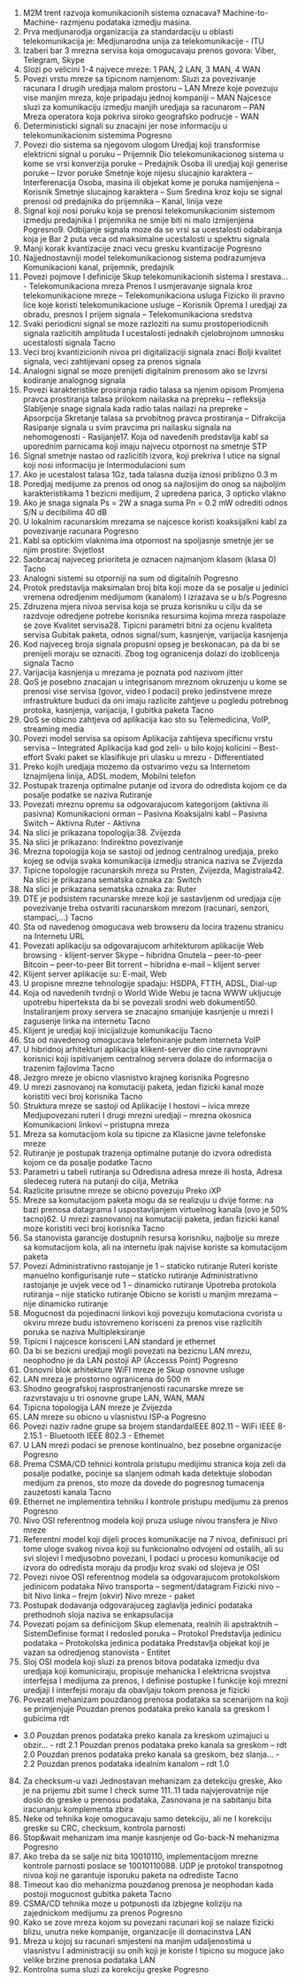 1. M2M trent razvoja komunikacionih sistema oznacava?
Machine-to-Machine- razmjenu podataka izmedju masina.
2. Prva medjunarodja organizacija za standardaciju u oblasti
telekomunikacija je:
Medjunarodna unija za telekomunikacije - ITU
3. Izaberi bar 3 mrezna servisa koja omogucavaju prenos govora:
Viber, Telegram, Skype
4. Slozi po velicini 1-4 najvece mreze:
1 PAN, 2 LAN, 3 MAN, 4 WAN
5. Povezi vrstu mreze sa tipicnom namjenom:
Sluzi za povezivanje racunara I drugih uredjaja malom prostoru –
LAN
Mreze koje povezuju vise manjim mreza, koje pripadaju jednoj
kompaniji – MAN
Najcesce sluzi za komunikaciju izmedju manjih uredjaja sa
racunarom – PAN
Mreza operatora koja pokriva siroko geografsko podrucje - WAN
6. Deterministicki signali su znacajni jer nose informaciju u
telekomunikacionim sistemima
Pogresno
7. Povezi dio sistema sa njegovom ulogom
Uredjaj koji transformise elektricni signal u poruku – Prijemnik
Dio telekomunikacionog sistema u kome se vrsi konverzija poruke
– Predajnik
Osoba ili uredjaj koji generise poruke – Izvor poruke
Smetnje koje nijesu slucajnio karaktera – Interferenacija
Osoba, masina ili objekat kome je poruka namijenjena – Korisnik
Smetnje slucajnog karaktera – Sum
Sredina kroz koju se signal prenosi od predajnika do prijemnika –
Kanal, linija veze
8. Signal koji nosi poruku koja se prenosi telekomunikacionim
sistemom izmedju predajnika I prijemnika ne smije biti ni malo
izmijenjena
Pogresno9. Odbijanje signala moze da se vrsi sa ucestalosti odabiranja koja
je
Bar 2 puta veca od maksimalne ucestalosti u spektru signala
10. Manji korak kvantizacije znaci vecu gresku kvantizacije
Pogresno
11. Najjednostavniji model telekomunikacionog sistema
podrazumjeva
Komunikacioni kanal, prijemnik, predajnik
12. Povezi pojmove I definicije
Skup telekomunikacionih sistema I srestava… -
Telekomunikaciona mreza
Prenos I usmjeravanje signala kroz telekomunikacione mreze –
Telekomunikaciona usluga
Fizicko ili pravno lice koje koristi telekomunikacione usluge –
Korisnik
Oprema I uredjaji za obradu, presnos I prijem signala –
Telekomunikaciona sredstva
13. Svaki periodicni signal se moze razloziti na sumu
prostoperiodicnih signala razlicitih amplituda I ucestalosti
jednakih cjelobrojnom umnosku ucestalosti signala
Tacno
14. Veci broj kvantizicionih nivoa pri digitalizaciji signala znaci
Bolji kvalitet signala, veci zahtijevani opseg za prenos signala
15. Analogni signal se moze prenijeti digitalnim prenosom ako se
Izvrsi kodiranje analognog signala
16. Povezi karakteristike prosiranja radio talasa sa njenim opisom
Promjena pravca prostiranja talasa prilokom nailaska na prepreku
– refleksija
Slabljenje snage signala kada radio talas nailazi na prepreke –
Apsorpcija
Skretanje talasa sa prvobitnog pravca prostiranja – Difrakcija
Rasipanje signala u svim pravcima pri nailasku signala na
nehomogenosti - Rasijanje17. Koja od navedenih predstavlja kabl sa uporednim parnicama
koji imaju najvecu otpornost na smetnje
STP
18. Signal smetnje nastao od razlicitih izvora, koji prekriva I utice
na signal koji nosi informaciju je
Intermodulacioni sum
19. Ako je ucestalost talasa 1Gz, tada talasna duzija iznosi
priblizno
0.3 m
20. Poredjaj medijume za prenos od onog sa najlosijim do onog sa
najboljim karakteristikama
1 bezicni medijum, 2 upredena parica, 3 opticko vlakno
21. Ako je snaga signala Ps = 2W a snaga suma Pn = 0.2 mW
odrediti odnos S/N u decibilima
40 dB
22. U lokalnim racunarskim mrezama se najcesce koristi
koaksijalkni kabl za povezivanje racunara
Pogresno
23. Kabl sa optickim vlaknima ima otpornost na spoljasnje
smetnje jer se njim prostire:
Svjetlost
24. Saobracaj najveceg prioriteta je oznacen najmanjom klasom
(klasa 0)
Tacno
25. Analogni sistemi su otporniji na sum od digitalnih
Pogresno
26. Protok predstavlja maksimalan broj bita koji moze da se
posalje u jedinici vremena odredjenim medijumom (kanalom) I
izrazava se u b/s
Pogresno
27. Zdruzena mjera nivoa servisa koja se pruza korisniku u cilju
da se razdvoje odredjene potrebe korisnika resursima kojima
mreza raspolaze se zove
Kvalitet servisa28. Tipicni parametri bitni za ocjenu kvaliteta servisa
Gubitak paketa, odnos signal/sum, kasnjenje, varijacija kasnjenja
29. Kod najveceg broja signala propusni opseg je beskonacan, pa
da bi se prenijeli moraju se oznaciti. Zbog tog ogranicenja dolazi
do izoblicenja signala
Tacno
30. Varijacija kasnjenja u mrezama je poznata pod nazivom
jitter
31. QoS je posebno znacajan u integrisanom mreznom okruzenju
u kome se prenosi vise servisa (govor, video I podaci) preko
jedinstvene mreze infrastrukture buduci da oni imaju razlicite
zahtjeve u pogledu potrebnog protoka, kasnjenja, varijacija, I
gubitka paketa
Tacno
32. QoS se obicno zahtjeva od aplikacija kao sto su
Telemedicina, VoIP, streaming media
33. Povezi model servisa sa opisom
Aplikacija zahtijeva specificnu vrstu servisa – Integrated
Aplikacija kad god zeli- u bilo kojoj kolicini – Best-effort
Svaki paket se klasifikuje pri ulasku u mrezu - Differentiated
34. Preko kojih uredjaja mozemo da ostvarimo vezu sa Internetom
Iznajmljena linija, ADSL modem, Mobilni telefon
35. Postupak trazenja optimalne putanje od izvora do odredista
kojom ce da posalje podatke se naziva
Rutiranje
36. Povezati mreznu opremu sa odgovarajucom kategorijom
(aktivna ili pasivna)
Komunikacioni orman – Pasivna
Koaksijalni kabl – Pasivna
Switch – Aktivna
Ruter - Aktivna
37. Na slici je prikazana topologija:38.
Zvijezda
39. Na slici je prikazano:
Indirektno povezivanje
40. Mrezna topologija koja se sastoji od jednog centralnog
uredjaja, preko kojeg se odvija svaka komunikacija izmedju
stranica naziva se
Zvijezda
41. Tipicne topologije racunarskih mreza su
Prsten, Zvijezda, Magistrala42. Na slici je prikazana sematska oznaka za:
Switch
43. Na slici je prikazana sematska oznaka za:
Ruter
44. DTE je podsistem racunarske mreze koji je sastavljenm od
uredjaja cije povezivanje treba ostvariti racunarskom mrezom
(racunari, senzori, stampaci,…)
Tacno
45. Sta od navedenog omogucava web browseru da locira trazenu
stranicu na Internetu
URL
46. Povezati aplikaciju sa odgovarajucom arhitekturom aplikacije
Web browsing - klijent-server
Skype – hibridna
Gnutela – peer-to-peer
Bitcoin – peer-to-peer
Bit torrent – hibridna
e-mail – klijent server
47. Klijent server aplikacije su:
E-mail, Web
48. U propisne mrezne tehnologije spadaju:
HSDPA, FTTH, ADSL, Dial-up
49. Koja od navedenih tvrdnji o World Wide Webu je tacna
WWW ukljucuje upotrebu hiperteksta da bi se povezali srodni
web dokumenti50. Instaliranjem proxy servera se znacajno smanjuje kasnjenje u
mrezi I zagusenje linka na internetu
Tacno
51. Klijent je uredjaj koji inicijalizuje komunikaciju
Tacno
52. Sta od navedenog omogucava telefoniranje putem interneta
VoIP
53. U hibridnoj arhitekturi aplikacija klikent-server dio cine
ravnopravni korisnici koji ispitivanjem centralnog servera dolaze
do informacija o trazenim fajlovima
Tacno
54. Jezgro mreze je obicno vlasnistvo krajneg korisnika
Pogresno
55. U mrezi zasnovanoj na komutaciji paketa, jedan fizicki kanal
moze koristiti veci broj korisnika
Tacno
56. Struktura mreze se sastoji od
Aplikacije I hostovi – ivica mreze
Medjupovezani ruteri I drugi mrezni uredjaji – mrezna okosnica
Komunikacioni linkovi – pristupna mreza
57. Mreza sa komutacijom kola su tipicne za
Klasicne javne telefonske mreze
58. Rutiranje je postupak trazenja optimalne putanje do izvora
odredista kojom ce da posalje podatke
Tacno
59. Parametri u tabeli rutiranja su
Odredisna adresa mreze ili hosta, Adresa sledeceg rutera na
putanji do cilja, Metrika
60. Razlicite prisutne mreze se obicno povezuju
Preko iXP
61. Mreze sa komutacijom paketa mogu da se realizuju u dvije
forme: na bazi prenosa datagrama I uspostavljanjem virtuelnog
kanala (ovo je 50% tacno)62. U mrezi zasnovanoj na komutaciji paketa, jedan fizicki kanal
moze koristiti veci broj korisnika
Tacno
63. Sa stanovista garancije dostupnih resursa korisniku, najbolje
su mreze sa komutacijom kola, ali na internetu ipak najvise koriste
sa komutacijom paketa
64. Povezi
Administrativno rastojanje je 1 – staticko rutiranje
Ruteri koriste manuelno konfigurisanje rute – staticko rutiranje
Administrativno rastojanje je uvjek vece od 1 – dinamicko
rutiranje
Upotreba protokola rutiranja – nije staticko rutiranje
Obicno se koristi u manjim mrezama – nije dinamicko rutiranje
65. Mogucnost da pojedinacni linkovi koji povezuju komutaciona
cvorista u okviru mreze budu istovremeno korisceni za prenos
vise razlicitih poruka se naziva
Multipleksiranje
66. Tipicni I najcesce korisceni LAN standard je
ethernet
67. Da bi se bezicni uredjaji mogli povezati na bezicnu LAN
mrezu, neophodno je da LAN postoji AP (Accesss Point)
Pogresno
68. Osnovni blok arhitekture WiFI mreze je
Skup osnovne usluge
69. LAN mreza je prostorno ogranicena do
500 m
70. Shodno geografskoj rasprostranjenosti racunarske mreze se
razvrstavaju u tri osnovne grupe
LAN, WAN, MAN
71. Tipicna topologija LAN mreze je
Zvijezda
72. LAN mreze su obicno u vlasnistvu ISP-a
Pogresno
73. Povezi naziv radne grupe sa brojem standardaIEEE 802.11 – WiFi
IEEE 8-2.15.1 - Bluetooth
IEEE 802.3 - Ethemet
74. U LAN mrezi podaci se prenose kontinualno, bez posebne
organizacije
Pogresno
75. Prema CSMA/CD tehnici kontrola pristupu medijimu stranica
koja zeli da posalje podatke, pocinje sa slanjem odmah kada
detektuje slobodan medijum za prenos, sto moze da dovede do
pogresnog tumacenja zauzetosti kanala
Tacno
76. Ethernet ne implementira tehniku I kontrole pristupu
medijumu za prenos
Pogresno
77. Nivo OSI referentnog modela koji pruza usluge nivou
transfera je
Nivo mreze
78. Referentni model koji dijeli proces komunikacije na 7 nivoa,
definisuci pri tome uloge svakog nivoa koji su funkcionalno
odvojeni od ostalih, ali su svi slojevi I medjusobno povezani, I
podaci u procesu komunikacije od izvora do odredista moraju da
prodju kroz svaki od slojeva je
OSI
79. Povezi nivoe OSI referentnog modela sa odgovarajucom
protokolskom jedinicom podataka
Nivo transporta – segment/datagram
Fizicki nivo – bit
Nivo linka – frejm (okvir)
Nivo mreze - paket
80. Postupak dodavanja odgovarajuceg zaglavlja jedinici podataka
prethodnoh sloja naziva se
enkapsulacija
81. Povezati pojam sa definicijom
Skup elemenata, realnih ili apstraktnih – SistemDefinise format I redosled poruka – Protokol
Predstavlja jedinicu podataka – Protokolska jedinica podataka
Predstavlja objekat koji je vazan sa odredjenog stanovista - Entitet
82. Sloj OSI modela koji sluzi za prenos bitova podataka izmedju
dva uredjaja koji komuniciraju, propisuje mehanicka I elektricna
svojstva interfejsa I medijuma za prenos, I definise postupke I
funkcije koji mrezni uredjaji I interfejsi moraju da obavljaju
tokom prenosa je
fizicki
83. Povezati mehanizam pouzdanog prenosa podataka sa
scenarijom na koji se primjenjuje
Pouzdan prenos podataka preko kanala sa greskom I gubicima rdt
- 3.0
Pouzdan prenos podataka preko kanala za kreskom uzimajuci u
obzir… - rdt 2.1
Pouzdan prenos podataka preko kanala sa greskom – rdt 2.0
Pouzdan prenos podataka preko kanala sa greskom, bez slanja… -
2.2
Pouzdan prenos podataka idealnim kanalom – rdt 1.0
84. Za checksum-u vazi
Jednostavan mehanizam za detekciju greske, Ako je na prijemu
zbit sume I check sume 111..11 tada najvjerovatnije nije
doslo do greske u prenosu podataka, Zasnovana je na
sabitanju bita iracunanju komplementa zbira
85. Neke od tehnika koje omogucavaju samo detekciju, ali ne I
korekciju greske su
CRC, checksum, kontrola parnosti
86. Stop&wait mehanizam ima manje kasnjenje od Go-back-N
mehanizma
Pogresno
87. Ako treba da se salje niz bita 10010110, implementacijom
mrezne kontrole parnosti poslace se
10010110088. UDP je protokol transpotnog nivoa koji ne garantuje isporuku
paketa na odrediste
Tacno
89. Timeout kao dio mehanizma pouzdanog prenosa je neophodan
kada postoji mogucnost gubitka paketa
Tacno
90. CSMA/CD tehnika moze u potpunosti da izbjegne koliziju na
zajednickom medijumu za prenos
Pogresno
91. Kako se zove mreza kojom su povezani racunari koji se nalaze
fizicki blizu, unutra neke kompanije, organizacije ili domacinstva
LAN
92. Mreza u kojoj su racunari smjesteni na manjim udaljenostima
u vlasnistvu I administraciji su onih koji je koriste I tipicno su
moguce jako velike brzine prenosa podataka
LAN
93. Kontrolna suma sluzi za korekciju greske
Pogresno
